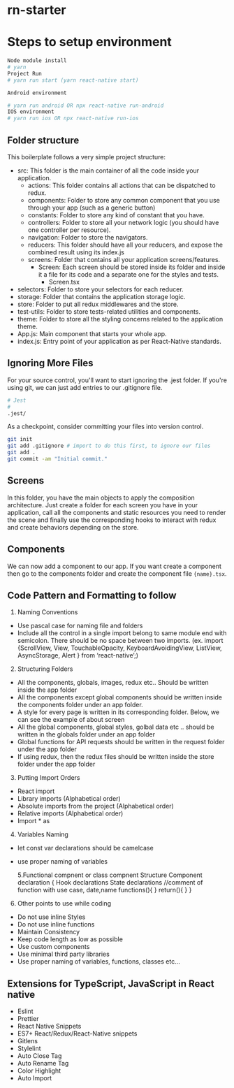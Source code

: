 # rn-starter

# Steps to setup environment

```sh
Node module install
# yarn
Project Run
# yarn run start (yarn react-native start)

Android environment

# yarn run android OR npx react-native run-android
IOS environment
# yarn run ios OR npx react-native run-ios
```

## Folder structure

This boilerplate follows a very simple project structure:

- src: This folder is the main container of all the code inside your application.
  - actions: This folder contains all actions that can be dispatched to redux.
  - components: Folder to store any common component that you use through your app (such as a generic button)
  - constants: Folder to store any kind of constant that you have.
  - controllers: Folder to store all your network logic (you should have one controller per resource).
  - navigation: Folder to store the navigators.
  - reducers: This folder should have all your reducers, and expose the combined result using its index.js
  - screens: Folder that contains all your application screens/features.
    - Screen: Each screen should be stored inside its folder and inside it a file for its code and a separate one for the styles and tests.
      - Screen.tsx
- selectors: Folder to store your selectors for each reducer.
- storage: Folder that contains the application storage logic.
- store: Folder to put all redux middlewares and the store.
- test-utils: Folder to store tests-related utilities and components.
- theme: Folder to store all the styling concerns related to the application theme.
- App.js: Main component that starts your whole app.
- index.js: Entry point of your application as per React-Native standards.

## Ignoring More Files

For your source control, you'll want to start ignoring the .jest folder. If you're using git, we can just add entries to our .gitignore file.

```sh
# Jest
#
.jest/
```

As a checkpoint, consider committing your files into version control.

```sh
git init
git add .gitignore # import to do this first, to ignore our files
git add .
git commit -am "Initial commit."
```

## Screens

In this folder, you have the main objects to apply the composition architecture. Just create a folder for each screen you have in your application, call all the components and static resources you need to render the scene and finally use the corresponding hooks to interact with redux and create behaviors depending on the store.

## Components

We can now add a component to our app. If you want create a component then go to the components folder and create the component file `{name}.tsx`.

## Code Pattern and Formatting to follow

1. Naming Conventions

- Use pascal case for naming file and folders
- Include all the control in a single import belong to same module end with semicolon. There should be no space between two imports. (ex. import {ScrollView, View, TouchableOpacity, KeyboardAvoidingView, ListView, AsyncStorage, Alert } from ‘react-native’;)

2. Structuring Folders

- All the components, globals, images, redux etc.. Should be written inside the app folder
- All the components except global components should be written inside the components folder under an app folder.
- A style for every page is written in its corresponding folder. Below, we can see the example of about screen
- All the global components, global styles, golbal data etc .. should be written in the globals folder under an app folder
- Global functions for API requests should be written in the request folder under the app folder
- If using redux, then the redux files should be written inside the store folder under the app folder

3. Putting Import Orders

- React import
- Library imports (Alphabetical order)
- Absolute imports from the project (Alphabetical order)
- Relative imports (Alphabetical order)
- Import \* as

4. Variables Naming

- let const var declarations should be camelcase
- use proper naming of variables

  5.Functional compnent or class compnent Structure
  Component declaration
  {
  Hook declarations
  State declarations
  //comment of function with use case, date,name
  functions(){
  }
  return(){
  }
  }

6. Other points to use while coding

- Do not use inline Styles
- Do not use inline functions
- Maintain Consistency
- Keep code length as low as possible
- Use custom components
- Use minimal third party libraries
- Use proper naming of variables, functions, classes etc…

## Extensions for TypeScript, JavaScript in React native

- Eslint
- Prettier
- React Native Snippets
- ES7+ React/Redux/React-Native snippets
- Gitlens
- Stylelint
- Auto Close Tag
- Auto Rename Tag
- Color Highlight
- Auto Import
